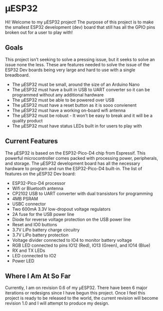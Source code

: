 # μESP32
Hi! Welcome to my μESP32 project!
The purpose of this project is to make the smallest ESP32 development (dev) board that still has all the GPIO pins broken out for a user to play with!
## Goals
This project isn't seeking to solve a pressing issue, but it seeks to solve an issue none the less. These are features needed to solve the issue of the ESP32 Dev boards being very large and hard to use with a single breadboard.
* The μESP32 must be small, around the size of an Arduino Nano
* The μESP32 must have a built in USB to UART converter so it can be programmed without any additional hardware
* The μESP32 must be able to be powered over USB
* The μESP32 must have a reset button as it is sooo convienent
* The μESP32 must have a working on-board wifi antenna
* The μESP32 must be robust - It won't be easy to break and it will be a quality product
* The μESP32 must have status LEDs built in for users to play with
## Current Features
The μESP32 is based on the ESP32-Pico-D4 chip from Espressif. This powerful microcontroller comes packed with processing power, peripherals, and storage. The μESP32 development board has all the necessary hardware to program and run the ESP32-Pico-D4 built-in. The list of features on the μESP32 Dev board:
* ESP32-Pico-D4 processor
* Wifi or Bluetooth antenna
* CP2102 USB to UART converter with dual transistors for programming
* 4MB PSRAM
* USBC connector
* Two 600mA 3.3V low-dropout voltage regulators
* 2A fuse for the USB power line
* Diode for reverse voltage protection on the USB power line
* Reset and IO0 buttons
* 3.7V LiPo battery charge circuitry
* 3.7V LiPo battery protection
* Voltage divider connected to IO4 to monitor battery voltage
* RGB LED connected to pins IO12 (Red), IO13 (Green), and IO14 (Blue)
* RX and TX LEDs
* LED connected to IO2
* Power LED
## Where I Am At So Far
Currently, I am on revision 0.6 of my μESP32. There have been 6 major iterations or redesigns since I have begun this project. Once I feel this project is ready to be released to the world, the current revision will become revision 1.0 and I will attempt to produce my design.

